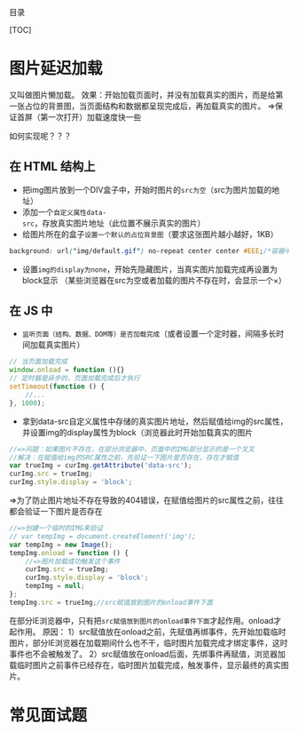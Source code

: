 目录

[TOC]

# 图片延迟加载
又叫做图片懒加载。
效果：开始加载页面时，并没有加载真实的图片，而是给第一张占位的背景图，当页面结构和数据都呈现完成后，再加载真实的图片。
=>保证首屏（第一次打开）加载速度快一些


如何实现呢？？？

## 在 HTML 结构上
+ 把img图片放到一个DIV盒子中，开始时图片的`src为空`（src为图片加载的地址）
+ 添加一个`自定义属性data-src`，存放真实图片地址（此位置不展示真实的图片）	
+ 给图片所在的盒子`设置一个默认的占位背景图`（要求这张图片越小越好，1KB）
```css
background: url("img/default.gif") no-repeat center center #EEE;/*容器中除了这个背景图，别的用#EEE这个颜色填充*/
```
+ 设置`img的display为none`，开始先隐藏图片，当真实图片加载完成再设置为block显示
（某些浏览器在src为空或者加载的图片不存在时，会显示一个×）
	
## 在 JS 中
+ `监听页面（结构、数据、DOM等）是否加载完成`（或者设置一个定时器，间隔多长时间加载真实图片）
```javascript
// 当页面加载完成
window.onload = function (){}
// 定时器是异步的，页面加载完成后才执行
setTimeout(function () {
    //...
}, 1000);
```
	
+ 拿到data-src自定义属性中存储的真实图片地址，然后赋值给img的src属性，并设置img的display属性为block（浏览器此时开始加载真实的图片
```javascript
//=>问题：如果图片不存在，在部分浏览器中，页面中的IMG部分显示的是一个叉叉
//解决：在赋值给img的SRC属性之前，先验证一下图片是否存在，存在才赋值
var trueImg = curImg.getAttribute('data-src');
curImg.src = trueImg;
curImg.style.display = 'block';
```

=>为了防止图片地址不存在导致的404错误，在赋值给图片的src属性之前，往往都会验证一下图片是否存在
```js
//=>创建一个临时的IMG来验证
// var tempImg = document.createElement('img');
var tempImg = new Image();
tempImg.onload = function () {
    //=>图片加载成功触发这个事件
    curImg.src = trueImg;
    curImg.style.display = 'block';
    tempImg = null;
};
tempImg.src = trueImg;//src赋值放到图片的onload事件下面
```
在部分IE浏览器中，只有把`src赋值放到图片的onload事件下面`才起作用。onload才起作用。
原因：
1）src赋值放在onload之前，先赋值再绑事件，先开始加载临时图片，部分IE浏览器在加载期间什么也不干，临时图片加载完成才绑定事件，这时事件也不会被触发了。
2）src赋值放在onload后面，先绑事件再赋值，浏览器加载临时图片之前事件已经存在，临时图片加载完成，触发事件，显示最终的真实图片。


# 常见面试题